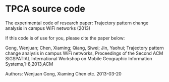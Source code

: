 TPCA source code
====================

The experimental code of research paper: Trajectory pattern change analysis in campus WiFi networks (2013)

If this code is of use for you, please cite the paper below:

Gong, Wenjuan; Chen, Xiaming; Qiang, Siwei; Jin, Yaohui; Trajectory pattern change analysis in campus WiFi networks, Proceedings of the Second ACM SIGSPATIAL International Workshop on Mobile Geographic Information Systems,1-8,2013,ACM


Authors: Wenjuan Gong, Xiaming Chen etc.
2013-03-20
